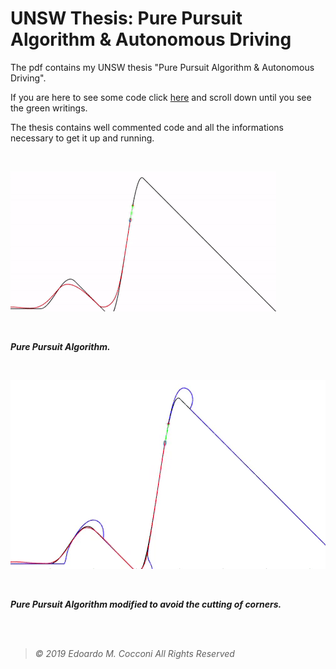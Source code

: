 # UNSW Thesis: Pure Pursuit Algorithm & Autonomous Driving

The pdf contains my UNSW thesis "Pure Pursuit Algorithm & Autonomous Driving".

If you are here to see some code click [here](Pure%20Pursuit%20Algorithm%20%26%20Autonomous%20Driving.pdf) and scroll down until you see the green writings.

The thesis contains well commented code and all the informations necessary to get it up and running.

<br>

![Pure Pursuit Algorithm](Assets/PurePursuit.gif)

<br>

***Pure Pursuit Algorithm.***

<br>

![Modified Pure Pursuit Algorithm](Assets/ModifiedPurePursuit.gif)

<br>

***Pure Pursuit Algorithm modified to avoid the cutting of corners.***

<br>
<br>

> *©  2019  Edoardo  M.  Cocconi  All  Rights  Reserved*
